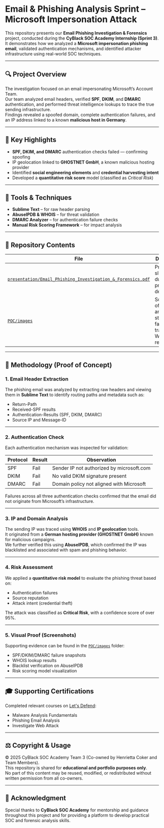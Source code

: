 # Email & Phishing Analysis Sprint – Microsoft Impersonation Attack

This repository presents our **Email Phishing Investigation & Forensics** project, conducted during the **CyBlack SOC Academy Internship (Sprint 3)**.  
It demonstrates how we analyzed a **Microsoft impersonation phishing email**, validated authentication mechanisms, and identified attacker infrastructure using real-world SOC techniques.

---

## 🔍 Project Overview
The investigation focused on an email impersonating Microsoft’s Account Team.  
Our team analyzed email headers, verified **SPF**, **DKIM**, and **DMARC** authentication, and performed threat intelligence lookups to trace the true sending infrastructure.  
Findings revealed a spoofed domain, complete authentication failures, and an IP address linked to a known **malicious host in Germany**.

---

## 🧠 Key Highlights
- **SPF, DKIM, and DMARC** authentication checks failed — confirming spoofing  
- IP geolocation linked to **GHOSTNET GmbH**, a known malicious hosting provider  
- Identified **social engineering elements** and **credential harvesting intent**  
- Developed a **quantitative risk score** model (classified as *Critical Risk*)  

---

## 🧰 Tools & Techniques
- **Sublime Text** – for raw header parsing  
- **AbuseIPDB & WHOIS** – for threat validation  
- **DMARC Analyzer** – for authentication failure checks  
- **Manual Risk Scoring Framework** – for impact analysis  

---

## 🧩 Repository Contents
| File | Description |
|------|--------------|
| [`presentation/Email_Phishing_Investigation_&_Forensics.pdf`](./Email_Phishing_Investigation_&_Forensics.pdf) | Presentation slides used during project defense |
| [`POC/images`](./POC) | Screenshots of key analysis stages (SPF failure, IP trace, WHOIS results) |

---

## 🧭 Methodology (Proof of Concept)

### 1. Email Header Extraction
The phishing email was analyzed by extracting raw headers and viewing them in **Sublime Text** to identify routing paths and metadata such as:
- Return-Path  
- Received-SPF results  
- Authentication-Results (SPF, DKIM, DMARC)  
- Source IP and Message-ID  

---

### 2. Authentication Check
Each authentication mechanism was inspected for validation:

| Protocol | Result | Observation |
|-----------|---------|-------------|
| SPF | Fail | Sender IP not authorized by microsoft.com |
| DKIM | Fail | No valid DKIM signature present |
| DMARC | Fail | Domain policy not aligned with Microsoft |

Failures across all three authentication checks confirmed that the email did not originate from Microsoft’s infrastructure.

---

### 3. IP and Domain Analysis
The sending IP was traced using **WHOIS** and **IP geolocation** tools.  
It originated from a **German hosting provider (GHOSTNET GmbH)** known for malicious campaigns.  
We further verified this using **AbuseIPDB**, which confirmed the IP was blacklisted and associated with spam and phishing behavior.

---

### 4. Risk Assessment
We applied a **quantitative risk model** to evaluate the phishing threat based on:
- Authentication failures  
- Source reputation  
- Attack intent (credential theft)  

The attack was classified as **Critical Risk**, with a confidence score of over 95%.

---

### 5. Visual Proof (Screenshots)
Supporting evidence can be found in the [`POC/images`](./POC) folder:
- SPF/DKIM/DMARC failure snapshots  
- WHOIS lookup results  
- Blacklist verification on AbuseIPDB  
- Risk scoring model visualization  

---

## 🎓 Supporting Certifications
Completed relevant courses on [Let's Defend](https://letsdefend.io/):
- Malware Analysis Fundamentals  
- Phishing Email Analysis  
- Investigate Web Attack  

---

## ⚖️ Copyright & Usage
© 2025 CyBlack SOC Academy Team 3 (Co-owned by Henrietta Coker and Team Members).  
This repository is shared for **educational and portfolio purposes only**.  
No part of this content may be reused, modified, or redistributed without written permission from all co-owners.

---

## 🧩 Acknowledgment
Special thanks to **CyBlack SOC Academy** for mentorship and guidance throughout this project and for providing a platform to develop practical SOC and forensic analysis skills.


